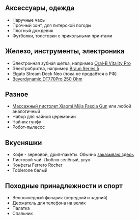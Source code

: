 ## Аксессуары, одежда

- Наручные часы
- Прочный зонт, для питерской погоды
- Плотный дождевик
- Футболки, толстовки с прикольными принтами

## Железо, инструменты, электроника

- Электронная зубная щётка, например [Oral-B Vitality Pro](https://market.yandex.ru/cc/g529yJy)
- Электробритва, например [Braun Series 5](https://market.yandex.ru/cc/1X4Cwmh)
- Elgato Stream Deck Neo (пока не продаётся в РФ)
- [Beyerdynamic DT770Pro 250 Ohm](https://market.yandex.ru/cc/m3dp0T9)

## Разное

- [Массажный пистолет Xiaomi Mijia Fascia Gun](https://market.yandex.ru/product--/993934281?show-uid=16870763895249382011106001&context=search&sku=101362599589) или любой аналогичный
- Набор для чайной церемонии
- Чайник гунфу
- Робот-пылесос

## Вкусняшки

- Кофе - зерновой, дрип-пакеты. Обычно [заказываю здесь](https://shop.tastycoffee.ru/)
- Листовой чай. Люблю зелёный, улун
- Конфеты Ferrero Rocher
- Toblerone белый

## Походные принадлежности и спорт

- Велосипедный фонарик (передний и задний)
- Держатель для телефона на велик
- Палатка
- Спальник